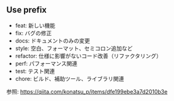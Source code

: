 ## Use prefix

- feat: 新しい機能
- fix: バグの修正
- docs: ドキュメントのみの変更
- style: 空白、フォーマット、セミコロン追加など
- refactor: 仕様に影響がないコード改善（リファクタリング）
- perf: パフォーマンス関連
- test: テスト関連
- chore: ビルド、補助ツール、ライブラリ関連

参照: https://qiita.com/konatsu_p/items/dfe199ebe3a7d2010b3e
